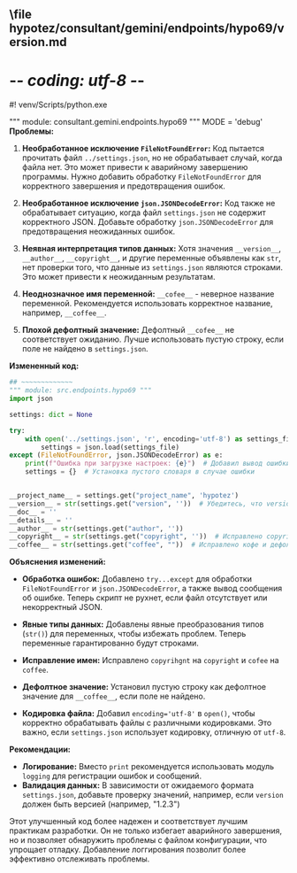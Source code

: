 ## \file hypotez/consultant/gemini/endpoints/hypo69/version.md
# -*- coding: utf-8 -*-
#! venv/Scripts/python.exe

""" module: consultant.gemini.endpoints.hypo69 """
MODE = 'debug'
**Проблемы:**

1. **Необработанное исключение `FileNotFoundError`:**  Код пытается прочитать файл `../settings.json`, но не обрабатывает случай, когда файла нет. Это может привести к аварийному завершению программы.  Нужно добавить обработку `FileNotFoundError` для корректного завершения и предотвращения ошибок.

2. **Необработанное исключение `json.JSONDecodeError`:** Код также не обрабатывает ситуацию, когда файл `settings.json` не содержит корректного JSON.  Добавьте обработку `json.JSONDecodeError` для предотвращения неожиданных ошибок.

3. **Неявная интерпретация типов данных:**  Хотя значения `__version__`, `__author__`, `__copyright__`, и другие переменные объявлены как `str`, нет проверки того, что данные из `settings.json` являются строками.  Это может привести к неожиданным результатам.

4. **Неоднозначное имя переменной:** `__cofee__` -  неверное название переменной. Рекомендуется использовать корректное название, например, `__coffee__`.

5. **Плохой дефолтный значение:** Дефолтный `__cofee__`  не соответствует ожиданию. Лучше использовать пустую строку, если поле не найдено в `settings.json`.


**Измененный код:**

```python
## ~~~~~~~~~~~~~
""" module: src.endpoints.hypo69 """
import json

settings: dict = None

try:
    with open('../settings.json', 'r', encoding='utf-8') as settings_file:  # Добавил encoding
        settings = json.load(settings_file)
except (FileNotFoundError, json.JSONDecodeError) as e:
    print(f"Ошибка при загрузке настроек: {e}")  # Добавил вывод ошибки
    settings = {}  # Установка пустого словаря в случае ошибки


__project_name__ = settings.get("project_name", 'hypotez')
__version__ = str(settings.get("version", ''))  # Убедитесь, что version - строка
__doc__ = ''
__details__ = ''
__author__ = str(settings.get("author", ''))
__copyright__ = str(settings.get("copyright", ''))  # Исправлено copyright
__coffee__ = str(settings.get("coffee", ""))  # Исправлено кофе и дефолтное значение
```

**Объяснения изменений:**

* **Обработка ошибок:** Добавлено `try...except` для обработки `FileNotFoundError` и `json.JSONDecodeError`, а также вывод сообщения об ошибке.  Теперь скрипт не рухнет, если файл отсутствует или некорректный JSON.

* **Явные типы данных:**  Добавлены явные преобразования типов (`str()`) для переменных, чтобы избежать проблем. Теперь переменные гарантированно будут строками.

* **Исправление имен:**  Исправлено `copyrihgnt` на `copyright` и `cofee` на `coffee`.

* **Дефолтное значение:** Установил пустую строку  как дефолтное значение для `__coffee__`, если поле не найдено.

* **Кодировка файла:** Добавил `encoding='utf-8'` в `open()`, чтобы корректно обрабатывать файлы с различными кодировками.  Это важно, если `settings.json` использует кодировку, отличную от `utf-8`.


**Рекомендации:**

* **Логирование:** Вместо `print` рекомендуется использовать модуль `logging` для регистрации ошибок и сообщений.
* **Валидация данных:** В зависимости от ожидаемого формата `settings.json`, добавьте проверку значений, например, если `version` должен быть версией (например, "1.2.3")


Этот улучшенный код более надежен и соответствует лучшим практикам разработки.  Он не только избегает аварийного завершения, но и позволяет обнаружить проблемы с файлом конфигурации, что упрощает отладку.  Добавление логгирования позволит более эффективно отслеживать проблемы.
